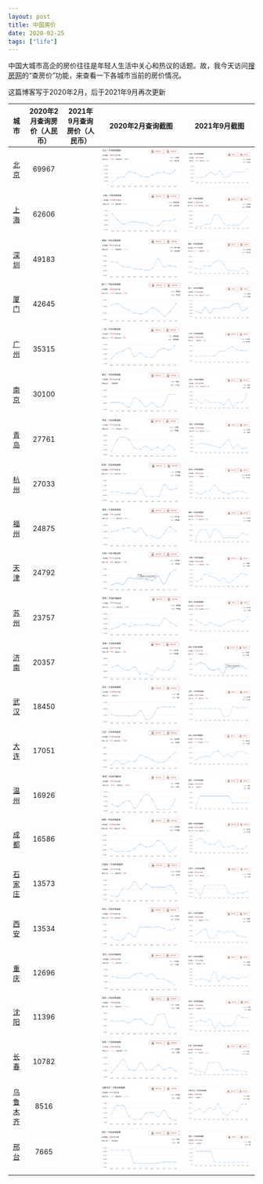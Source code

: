 ```yaml
---
layout: post
title: 中国房价
date: 2020-02-25
tags: ["life"]
---
```


中国大城市高企的房价往往是年轻人生活中关心和热议的话题。故，我今天访问[搜房网](https://www.sofang.com/)的“查房价”功能，来查看一下各城市当前的房价情况。

这篇博客写于2020年2月，后于2021年9月再次更新

|城市|2020年2月查询房价（人民币）|2021年9月查询房价（人民币）|2020年2月查询截图|2021年9月截图
|:--:|:--:|:--:|:--:|:--:|
[北京](https://bj.sofang.com/checkpricelist/sale)|	69967||![](/images/house_price/beijing.png)|![](/images/house_price/2021Sep/beijing.png)
[上海](https://sh.sofang.com/checkpricelist/sale)|	62606||![](/images/house_price/shanghai.png)|![](/images/house_price/2021Sep/shanghai.png)
[深圳](https://sz.sofang.com/checkpricelist/sale)|	49183||![](/images/house_price/shenzhen.png)|![](/images/house_price/2021Sep/shenzhen.png)
[厦门](https://xm.sofang.com/checkpricelist/sale)|	42645||![](/images/house_price/xiamen.png)|![](/images/house_price/2021Sep/xiamen.png)
[广州](https://gz.sofang.com/checkpricelist/sale)|	35315||![](/images/house_price/guangzhou.png)|![](/images/house_price/2021Sep/guangzhou.png)
[南京](https://nj.sofang.com/checkpricelist/sale)|	30100||![](/images/house_price/nanjing.png)|![](/images/house_price/2021Sep/nanjing.png)
[青岛](https://qd.sofang.com/checkpricelist/sale)|	27761||![](/images/house_price/qingdao.png)|![](/images/house_price/2021Sep/qingdao.png)
[杭州](https://hz.sofang.com/checkpricelist/sale)|	27033||![](/images/house_price/hangzhou.png)|![](/images/house_price/2021Sep/hangzhou.png)
[福州](https://fz.sofang.com/checkpricelist/sale)|	24875||![](/images/house_price/fuzhou.png)|![](/images/house_price/2021Sep/fuzhou.png)
[天津](https://tj.sofang.com/checkpricelist/sale)|	24792||![](/images/house_price/tianjin.png)|![](/images/house_price/2021Sep/tianjin.png)
[苏州](https://su.sofang.com/checkpricelist/sale)|	23757||![](/images/house_price/suzhou.png)|![](/images/house_price/2021Sep/suzhou.png)
[济南](https://jn.sofang.com/checkpricelist/sale)|	20357||![](/images/house_price/jinan.png)|![](/images/house_price/2021Sep/jinan.png)
[武汉](https://wh.sofang.com/checkpricelist/sale)|	18450||![](/images/house_price/wuhan.png)|![](/images/house_price/2021Sep/wuhan.png)
[大连](https://dl.sofang.com/checkpricelist/sale)|	17051||![](/images/house_price/dalian.png)|![](/images/house_price/2021Sep/dalian.png)
[温州](https://wz.sofang.com/checkpricelist/sale)|	16926||![](/images/house_price/wenzhou.png)|![](/images/house_price/2021Sep/wenzhou.png)
[成都](https://cd.sofang.com/checkpricelist/sale)|	16586||![](/images/house_price/chengdu.png)|![](/images/house_price/2021Sep/chengdu.png)
[石家庄](https://sjz.sofang.com/checkpricelist/sale)|	13573||![](/images/house_price/shijiazhuang.png)|![](/images/house_price/2021Sep/shijiazhuang.png)
[西安](https://xa.sofang.com/checkpricelist/sale)|13534||![](/images/house_price/xian.png)|![](/images/house_price/2021Sep/xian.png)
[重庆](https://cq.sofang.com/checkpricelist/sale)|12696||![](/images/house_price/chongqing.png)|![](/images/house_price/2021Sep/chongqing.png)
[沈阳](https://sy.sofang.com/checkpricelist/sale)|11396||![](/images/house_price/shenyang.png)|![](/images/house_price/2021Sep/shenyang.png)
[长春](https://cc.sofang.com/checkpricelist/sale)|	10782||![](/images/house_price/changchun.png)|![](/images/house_price/2021Sep/changchun.png)
[乌鲁木齐](https://wlmq.sofang.com/checkpricelist/sale)|	8516||![](/images/house_price/wulumuqi.png)|![](/images/house_price/2021Sep/wulumuqi.png)
[邢台](https://xt.sofang.com/checkpricelist/sale)|	7665||![](/images/house_price/xingtai.png)|![](/images/house_price/2021Sep/xingtai.png)

